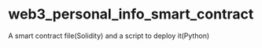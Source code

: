 # web3_personal_info_smart_contract
A smart contract file(Solidity) and a script to deploy it(Python)
